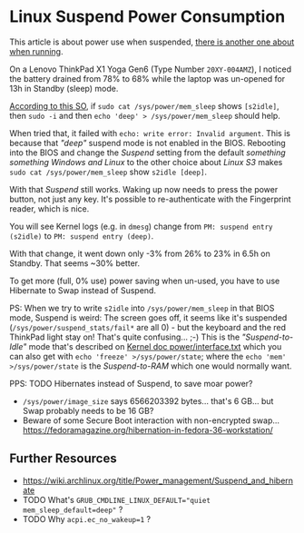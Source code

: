 # Linux Suspend Power Consumption

This article is about power use when suspended, [there is another one about when running](power.md).

On a Lenovo ThinkPad X1 Yoga Gen6 (Type Number `20XY-004AMZ`), I noticed the
battery drained from 78% to 68% while the laptop was un-opened for 13h in Standby (sleep) mode.

[According to this SO](https://askubuntu.com/a/1398067), if `sudo cat /sys/power/mem_sleep` shows
`[s2idle]`, then `sudo -i` and then `echo 'deep' > /sys/power/mem_sleep` should help.

When tried that, it failed with `echo: write error: Invalid argument`. This is because that _"deep"_
suspend mode is not enabled in the BIOS. Rebooting into the BIOS and change the _Suspend_ setting
from the default _something something Windows and Linux_ to the other choice about _Linux S3_
makes `sudo cat /sys/power/mem_sleep` show `s2idle [deep]`.

With that _Suspend_ still works. Waking up now needs to press the power button, not just any key.
It's possible to re-authenticate with the Fingerprint reader, which is nice.

You will see Kernel logs (e.g. in `dmesg`) change from `PM: suspend entry (s2idle)` to `PM: suspend entry (deep)`.

With that change, it went down only -3% from 26% to 23% in 6.5h on Standby. That seems ~30% better.

To get more (full, 0% use) power saving when un-used, you have to use Hibernate to Swap instead of Suspend.

PS: When we try to write `s2idle` into `/sys/power/mem_sleep` in that BIOS mode, Suspend is weird:
The screen goes off, it seems like it's suspended (`/sys/power/suspend_stats/fail*` are all 0) - but
the keyboard and the red ThinkPad light stay on! That's quite confusing... ;-) This is the
_"Suspend-to-Idle"_ mode that's described on [Kernel doc power/interface.txt](https://www.kernel.org/doc/Documentation/power/interface.txt)
which you can also get with `echo 'freeze' >/sys/power/state`; where the `echo 'mem' >/sys/power/state`
is the _Suspend-to-RAM_ which one would normally want.

PPS: TODO Hibernates instead of Suspend, to save moar power?

* `/sys/power/image_size` says 6566203392 bytes... that's 6 GB... but Swap probably needs to be 16 GB?
* Beware of some Secure Boot interaction with non-encrypted swap... https://fedoramagazine.org/hibernation-in-fedora-36-workstation/

## Further Resources

* https://wiki.archlinux.org/title/Power_management/Suspend_and_hibernate
* TODO What's `GRUB_CMDLINE_LINUX_DEFAULT="quiet mem_sleep_default=deep"` ?
* TODO Why `acpi.ec_no_wakeup=1` ?
